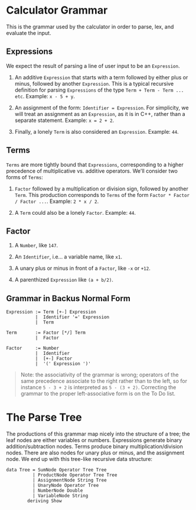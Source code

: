
# Calculator Grammar

This is the grammar used by the calculator in order to parse, lex, and evaluate the input.

## Expressions

We expect the result of parsing a line of user input to be an `Expression`.

1. An additive `Expression` that starts with a term followed by either plus or minus, followed by another `Expression`. This is a typical recursive definition for parsing `Expressions` of the type `Term + Term - Term ... etc`. Example: `x - 5 + y`.

2. An assignment of the form: `Identifier = Expression`. For simplicity, we will treat an assignment as an `Expression`, as it is in C++, rather than a separate statement. Example: `x = 2 + 2`.

3. Finally, a lonely `Term` is also considered an `Expression`. Example: `44`.

## Terms

`Terms` are more tightly bound that `Expressions`, corresponding to a higher precedence of multiplicative vs. additive operators. We'll consider two forms of `Terms`:

1. `Factor` followed by a multiplication or division sign, followed by another `Term`. This production corresponds to `Terms` of the form `Factor * Factor / Factor ...`. Example: `2 * x / 2`.

2. A `Term` could also be a lonely `Factor`. Example: `44`.

## Factor

1. A `Number`, like `147`.

2. An `Identifier`, i.e... a variable name, like `x1`.

3. A unary plus or minus in front of a `Factor`, like `-x` or `+12`.

4. A parenthized `Expression` like `(a + b/2)`.

## Grammar in Backus Normal Form

```
Expression := Term [+-] Expression
           |  Identifier '=' Expression
           |  Term

Term       := Factor [*/] Term
           |  Factor

Factor     := Number
           |  Identifier
           |  [+-] Factor
           |  '(' Expression ')'
```

> Note: the associativity of the grammar is wrong; operators of the same precedence associate to the right rather than to the left, so for instance `5 - 3 + 2` is interpreted as `5 - (3 + 2)`. Correcting the grammar to the proper left-associative form is on the To Do list.

# The Parse Tree

The productions of this grammar map nicely into the structure of a tree; the leaf nodes are either variables or numbers. Expressions generate binary addition/subtraction nodes. Terms produce binary multiplication/division nodes. There are also nodes for unary plus or minus, and the assignment node. We end up with this tree-like recursive data structure:

```
data Tree = SumNode Operator Tree Tree
          | ProductNode Operator Tree Tree
          | AssignmentNode String Tree
          | UnaryNode Operator Tree
          | NumberNode Double
          | VariableNode String
        deriving Show
```
